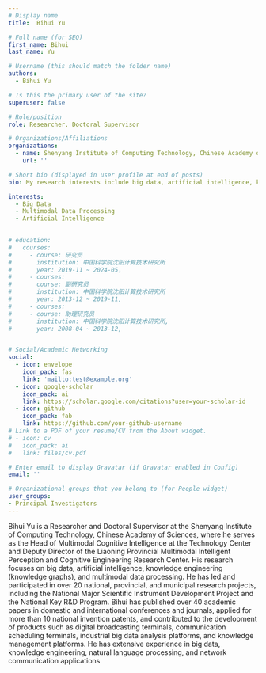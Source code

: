 ```yaml
---
# Display name
title:  Bihui Yu

# Full name (for SEO)
first_name: Bihui
last_name: Yu

# Username (this should match the folder name)
authors:
  - Bihui Yu

# Is this the primary user of the site?
superuser: false

# Role/position
role: Researcher, Doctoral Supervisor

# Organizations/Affiliations
organizations:
  - name: Shenyang Institute of Computing Technology, Chinese Academy of Sciences
    url: ''

# Short bio (displayed in user profile at end of posts)
bio: My research interests include big data, artificial intelligence, knowledge engineering (knowledge graphs), and multimodal data processing.

interests:
  - Big Data
  - Multimodal Data Processing
  - Artificial Intelligence
  

# education:
#   courses:
#     - course: 研究员
#       institution: 中国科学院沈阳计算技术研究所
#       year: 2019-11 ~ 2024-05， 
#     - courses:
#       course: 副研究员
#       institution: 中国科学院沈阳计算技术研究所
#       year: 2013-12 ~ 2019-11, 
#     - courses:
#     - course: 助理研究员
#       institution: 中国科学院沈阳计算技术研究所,
#       year: 2008-04 ~ 2013-12, 


# Social/Academic Networking
social:
  - icon: envelope
    icon_pack: fas
    link: 'mailto:test@example.org'
  - icon: google-scholar
    icon_pack: ai
    link: https://scholar.google.com/citations?user=your-scholar-id
  - icon: github
    icon_pack: fab
    link: https://github.com/your-github-username
# Link to a PDF of your resume/CV from the About widget.
# - icon: cv
#   icon_pack: ai
#   link: files/cv.pdf

# Enter email to display Gravatar (if Gravatar enabled in Config)
email: ''

# Organizational groups that you belong to (for People widget)
user_groups:
- Principal Investigators
---
```

Bihui Yu is a Researcher and Doctoral Supervisor at the Shenyang Institute of Computing Technology, Chinese Academy of Sciences, where he serves as the Head of Multimodal Cognitive Intelligence at the Technology Center and Deputy Director of the Liaoning Provincial Multimodal Intelligent Perception and Cognitive Engineering Research Center. His research focuses on big data, artificial intelligence, knowledge engineering (knowledge graphs), and multimodal data processing. He has led and participated in over 20 national, provincial, and municipal research projects, including the National Major Scientific Instrument Development Project and the National Key R&D Program. Bihui has published over 40 academic papers in domestic and international conferences and journals, applied for more than 10 national invention patents, and contributed to the development of products such as digital broadcasting terminals, communication scheduling terminals, industrial big data analysis platforms, and knowledge management platforms. He has extensive experience in big data, knowledge engineering, natural language processing, and network communication applications
